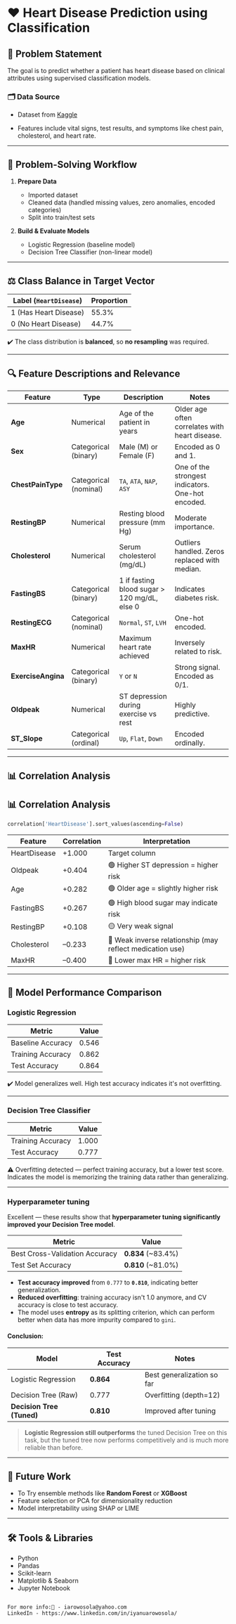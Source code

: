 # ❤️ Heart Disease Prediction using Classification

## 📌 Problem Statement
The goal is to predict whether a patient has heart disease based on clinical attributes using supervised classification models.

### 🗂️ Data Source
- Dataset from [Kaggle](https://www.kaggle.com/fedesoriano/heart-failure-prediction)

- Features include vital signs, test results, and symptoms like chest pain, cholesterol, and heart rate.

---

## 🔄 Problem-Solving Workflow

1. **Prepare Data**
   - Imported dataset
   - Cleaned data (handled missing values, zero anomalies, encoded categories)
   - Split into train/test sets

2. **Build & Evaluate Models**
   - Logistic Regression (baseline model)
   - Decision Tree Classifier (non-linear model)

---

## ⚖️ Class Balance in Target Vector

| Label (`HeartDisease`) | Proportion |
|------------------------|------------|
| 1 (Has Heart Disease)  | 55.3%      |
| 0 (No Heart Disease)   | 44.7%      |

✔️ The class distribution is **balanced**, so **no resampling** was required.

---

## 🔍 Feature Descriptions and Relevance

| Feature            | Type                   | Description                                                                                             | Notes |
|--------------------|------------------------|---------------------------------------------------------------------------------------------------------|-------|
| **Age**            | Numerical              | Age of the patient in years                                                                             | Older age often correlates with heart disease. |
| **Sex**            | Categorical (binary)   | Male (M) or Female (F)                                                                                  | Encoded as 0 and 1. |
| **ChestPainType**  | Categorical (nominal)  | `TA`, `ATA`, `NAP`, `ASY`                                                                               | One of the strongest indicators. One-hot encoded. |
| **RestingBP**      | Numerical              | Resting blood pressure (mm Hg)                                                                          | Moderate importance. |
| **Cholesterol**    | Numerical              | Serum cholesterol (mg/dL)                                                                               | Outliers handled. Zeros replaced with median. |
| **FastingBS**      | Categorical (binary)   | 1 if fasting blood sugar > 120 mg/dL, else 0                                                            | Indicates diabetes risk. |
| **RestingECG**     | Categorical (nominal)  | `Normal`, `ST`, `LVH`                                                                                   | One-hot encoded. |
| **MaxHR**          | Numerical              | Maximum heart rate achieved                                                                             | Inversely related to risk. |
| **ExerciseAngina** | Categorical (binary)   | `Y` or `N`                                                                                               | Strong signal. Encoded as 0/1. |
| **Oldpeak**        | Numerical              | ST depression during exercise vs rest                                                                   | Highly predictive. |
| **ST_Slope**       | Categorical (ordinal)  | `Up`, `Flat`, `Down`                                                                                    | Encoded ordinally. |

---

## 📊 Correlation Analysis

## 📊 Correlation Analysis

```python
correlation['HeartDisease'].sort_values(ascending=False)
````

| Feature      | Correlation | Interpretation                                            |
| ------------ | ----------- | --------------------------------------------------------- |
| HeartDisease | +1.000      | Target column                                             |
| Oldpeak      | +0.404      | 🟢 Higher ST depression = higher risk                     |
| Age          | +0.282      | 🟢 Older age = slightly higher risk                       |
| FastingBS    | +0.267      | 🟢 High blood sugar may indicate risk                     |
| RestingBP    | +0.108      | 🟡 Very weak signal                                       |
| Cholesterol  | –0.233      | 🔵 Weak inverse relationship (may reflect medication use) |
| MaxHR        | –0.400      | 🔵 Lower max HR = higher risk                             |

---

## 🤖 Model Performance Comparison

### Logistic Regression

| Metric            | Value |
| ----------------- | ----- |
| Baseline Accuracy | 0.546 |
| Training Accuracy | 0.862 |
| Test Accuracy     | 0.864 |

✔️ Model generalizes well. High test accuracy indicates it's not overfitting.

---

### Decision Tree Classifier

| Metric            | Value |
| ----------------- | ----- |
| Training Accuracy | 1.000 |
| Test Accuracy     | 0.777 |

⚠️ Overfitting detected — perfect training accuracy, but a lower test score. Indicates the model is memorizing the training data rather than generalizing.

---

### Hyperparameter tuning 
Excellent — these results show that **hyperparameter tuning significantly improved your Decision Tree model**.

| Metric                         | Value               |
| ------------------------------ | ------------------- |
| Best Cross-Validation Accuracy | **0.834** (\~83.4%) |
| Test Set Accuracy              | **0.810** (\~81.0%) |

* **Test accuracy improved** from `0.777` to **`0.810`**, indicating better generalization.
* **Reduced overfitting**: training accuracy isn't 1.0 anymore, and CV accuracy is close to test accuracy.
* The model uses **entropy** as its splitting criterion, which can perform better when data has more impurity compared to `gini`.

#### Conclusion:

| Model                     | Test Accuracy | Notes                      |
| ------------------------- | ------------- | -------------------------- |
| Logistic Regression       | **0.864**     | Best generalization so far |
| Decision Tree (Raw)       | 0.777         | Overfitting (depth=12)     |
| **Decision Tree (Tuned)** | **0.810**     | Improved after tuning      |

> **Logistic Regression still outperforms** the tuned Decision Tree on this task, but the tuned tree now performs competitively and is much more reliable than before.

---

## 🚧 Future Work

* To Try ensemble methods like **Random Forest** or **XGBoost**
* Feature selection or PCA for dimensionality reduction
* Model interpretability using SHAP or LIME

---

## 🛠️ Tools & Libraries

* Python
* Pandas
* Scikit-learn
* Matplotlib & Seaborn
* Jupyter Notebook

````

For more info:📧 - iarowosola@yahoo.com
LinkedIn - https://www.linkedin.com/in/iyanuarowosola/